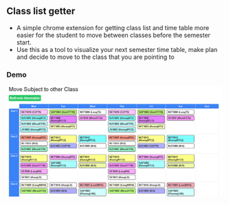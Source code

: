 ## Class list getter

- A simple chrome extension for getting class list and time table more easier for the student to move between classes before the semester start.
- Use this as a tool to visualize your next semester time table, make plan and decide to move to the class that you are pointing to

### Demo

![](images/table.png)
